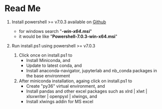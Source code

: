 # Read Me

1.  Install powershell >= v7.0.3 available on <a href="https://github.com/Powershell/Powershell/releases/latest">Github</a>
    -   for windows search "<i><b>-win-x64.msi</b></i>"
    -   it would be like "<b>Powershell-7.0.3-win-x64.msi</b>"

2.  Run install.ps1 using powershell >= v7.0.3
    1.  Click once on install.ps1 to
        -   Install Miniconda, and
        -   Update to latest conda, and
        -   Install anaconda-navigator, jupyterlab and nb_conda packages in the base environment
    2.  After miniconda installation, againg click on install.ps1 to
        -   Create "py36" virtual environment, and
        -   Install pandas and other excel packages such as xlrd | xlwt | xlsxwriter | openpyxl | xlwings, and
        -   Install xlwings addin for MS excel
